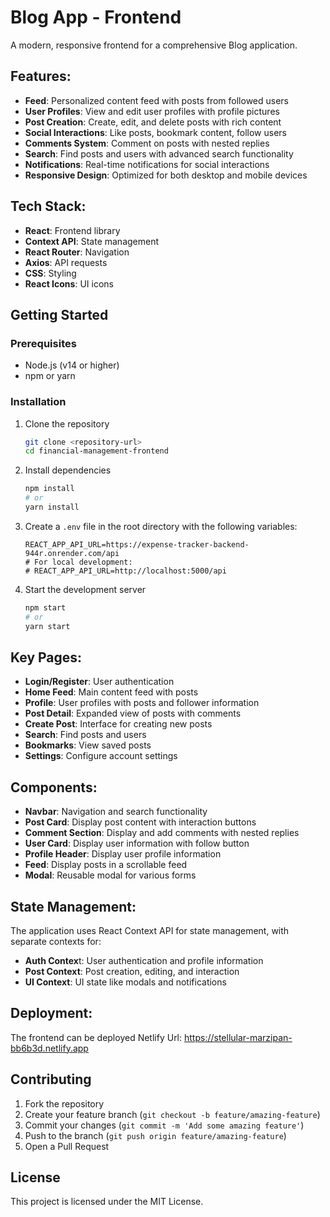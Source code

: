 # Blog App - Frontend

A modern, responsive frontend for a comprehensive Blog application.

## Features:

- **Feed**: Personalized content feed with posts from followed users
- **User Profiles**: View and edit user profiles with profile pictures
- **Post Creation**: Create, edit, and delete posts with rich content
- **Social Interactions**: Like posts, bookmark content, follow users
- **Comments System**: Comment on posts with nested replies
- **Search**: Find posts and users with advanced search functionality
- **Notifications**: Real-time notifications for social interactions
- **Responsive Design**: Optimized for both desktop and mobile devices

## Tech Stack:

- **React**: Frontend library
- **Context API**: State management
- **React Router**: Navigation
- **Axios**: API requests
- **CSS**: Styling
- **React Icons**: UI icons

## Getting Started

### Prerequisites

- Node.js (v14 or higher)
- npm or yarn

### Installation

1. Clone the repository
   ```bash
   git clone <repository-url>
   cd financial-management-frontend
   ```

2. Install dependencies
   ```bash
   npm install
   # or
   yarn install
   ```

3. Create a `.env` file in the root directory with the following variables:
   ```
   REACT_APP_API_URL=https://expense-tracker-backend-944r.onrender.com/api
   # For local development:
   # REACT_APP_API_URL=http://localhost:5000/api
   ```

4. Start the development server
   ```bash
   npm start
   # or
   yarn start
   ```
   
## Key Pages:

- **Login/Register**: User authentication
- **Home Feed**: Main content feed with posts
- **Profile**: User profiles with posts and follower information
- **Post Detail**: Expanded view of posts with comments
- **Create Post**: Interface for creating new posts
- **Search**: Find posts and users
- **Bookmarks**: View saved posts
- **Settings**: Configure account settings
  
## Components:

- **Navbar**: Navigation and search functionality
- **Post Card**: Display post content with interaction buttons
- **Comment Section**: Display and add comments with nested replies
- **User Card**: Display user information with follow button
- **Profile Header**: Display user profile information
- **Feed**: Display posts in a scrollable feed
- **Modal**: Reusable modal for various forms
  
## State Management:

The application uses React Context API for state management, with separate contexts for:

- **Auth Contex**t: User authentication and profile information
- **Post Context**: Post creation, editing, and interaction
- **UI Context**: UI state like modals and notifications
  
## Deployment:

The frontend can be deployed Netlify Url:
https://stellular-marzipan-bb6b3d.netlify.app

## Contributing

1. Fork the repository
2. Create your feature branch (`git checkout -b feature/amazing-feature`)
3. Commit your changes (`git commit -m 'Add some amazing feature'`)
4. Push to the branch (`git push origin feature/amazing-feature`)
5. Open a Pull Request

## License

This project is licensed under the MIT License.

